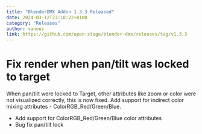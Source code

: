 ```yaml
---
title: "BlenderDMX Addon 1.3.3 Released"
date: 2024-03-12T23:18:22+0100
category: "Releases"
author: vanous
link: https://github.com/open-stage/blender-dmx/releases/tag/v1.3.3
---
```


# Fix render when pan/tilt was locked to target

When pan/tilt were locked to Target, other attributes like zoom or color were
not visualized correctly, this is now fixed. Add support for indirect color
mixing attributes - ColorRGB_Red/Green/Blue.

* Add support for ColorRGB_Red/Green/Blue color attributes
* Bug fix pan/tilt lock
